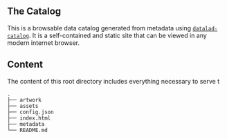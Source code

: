## The Catalog

This is a browsable data catalog generated from metadata using [`datalad-catalog`](https://github.com/datalad/datalad-catalog/). It is a self-contained and static site that can be viewed in any modern internet browser.

## Content

The content of this root directory includes everything necessary to serve t

```
.
├── artwork
├── assets
├── config.json
├── index.html
├── metadata
└── README.md
```